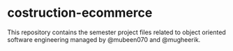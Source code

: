 # costruction-ecommerce
This repository contains the semester project files related to object oriented software engineering managed by @mubeen070 and @mugheerik.

